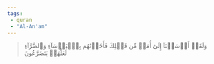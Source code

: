 ```yaml
---
tags: 
 - quran 
 - "Al-An'am"
---
```


> وَلَقَدۡ أَرۡسَلۡنَآ إِلَىٰٓ أُمَمٖ مِّن قَبۡلِكَ فَأَخَذۡنَٰهُم بِٱلۡبَأۡسَآءِ وَٱلضَّرَّآءِ لَعَلَّهُمۡ يَتَضَرَّعُونَ
